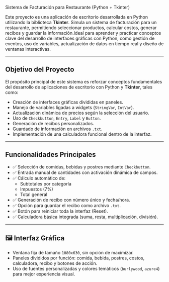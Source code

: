Sistema de Facturación para Restaurante (Python + Tkinter)

Este proyecto es una aplicación de escritorio desarrollada en Python utilizando la biblioteca **Tkinter**. Simula un sistema de facturación para un restaurante, 
permitiendo seleccionar productos, calcular costos, generar recibos y guardar la información.Ideal para aprender y practicar conceptos clave del desarrollo de interfaces 
gráficas con Python, como gestión de eventos, uso de variables, actualización de datos en tiempo real y diseño de ventanas interactivas.

---

## Objetivo del Proyecto
El propósito principal de este sistema es reforzar conceptos fundamentales del desarrollo de aplicaciones de escritorio con Python y **Tkinter**, tales como:

- Creación de interfaces gráficas divididas en paneles.
- Manejo de variables ligadas a widgets (`StringVar`, `IntVar`).
- Actualización dinámica de precios según la selección del usuario.
- Uso de `Checkbutton`, `Entry`, `Label` y `Button`.
- Generación de recibos personalizados.
- Guardado de información en archivos `.txt`.
- Implementación de una calculadora funcional dentro de la interfaz.

---

##  Funcionalidades Principales
- ✅ Selección de comidas, bebidas y postres mediante `Checkbutton`.
- ✅ Entrada manual de cantidades con activación dinámica de campos.
- ✅ Cálculo automático de:
  - Subtotales por categoría
  - Impuestos (7%)
  - Total general
- ✅ Generación de recibo con número único y fecha/hora.
- ✅ Opción para guardar el recibo como archivo `.txt`.
- ✅ Botón para reiniciar toda la interfaz (Reset).
- ✅ Calculadora básica integrada (suma, resta, multiplicación, división).

---

## 🖼️ Interfaz Gráfica

- Ventana fija de tamaño `1080x630`, sin opción de maximizar.
- Paneles divididos por función: comida, bebida, postres, costos, calculadora, recibo y botones de acción.
- Uso de fuentes personalizadas y colores temáticos (`burlywood`, `azure4`) para mejor experiencia visual.
